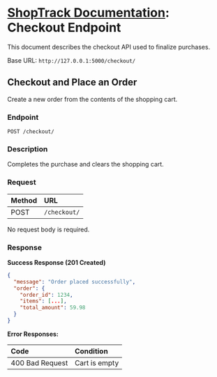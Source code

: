 # [ShopTrack Documentation](../index.md): Checkout Endpoint

This document describes the checkout API used to finalize purchases.

Base URL: `http://127.0.0.1:5000/checkout/`

## Checkout and Place an Order

Create a new order from the contents of the shopping cart.

### Endpoint

```
POST /checkout/
```

### Description

Completes the purchase and clears the shopping cart.

### Request

| Method | URL |
|:---|:---|
| POST | `/checkout/` |

No request body is required.

### Response

**Success Response (201 Created)**

```json
{
  "message": "Order placed successfully",
  "order": {
    "order_id": 1234,
    "items": [...],
    "total_amount": 59.98
  }
}
```

**Error Responses:**

| Code | Condition |
|:---|:---|
| 400 Bad Request | Cart is empty |
